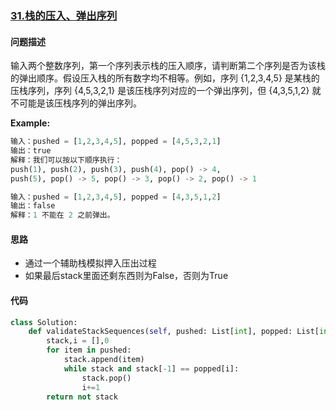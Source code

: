 ### [31.栈的压入、弹出序列](https://leetcode-cn.com/problems/zhan-de-ya-ru-dan-chu-xu-lie-lcof/)

#### 问题描述
输入两个整数序列，第一个序列表示栈的压入顺序，请判断第二个序列是否为该栈的弹出顺序。假设压入栈的所有数字均不相等。例如，序列 {1,2,3,4,5} 是某栈的压栈序列，序列 {4,5,3,2,1} 是该压栈序列对应的一个弹出序列，但 {4,3,5,1,2} 就不可能是该压栈序列的弹出序列。

**Example:**
```python
输入：pushed = [1,2,3,4,5], popped = [4,5,3,2,1]
输出：true
解释：我们可以按以下顺序执行：
push(1), push(2), push(3), push(4), pop() -> 4,
push(5), pop() -> 5, pop() -> 3, pop() -> 2, pop() -> 1

输入：pushed = [1,2,3,4,5], popped = [4,3,5,1,2]
输出：false
解释：1 不能在 2 之前弹出。
```

#### 思路
- 通过一个辅助栈模拟押入压出过程
- 如果最后stack里面还剩东西则为False，否则为True
#### 代码

```python
class Solution:
    def validateStackSequences(self, pushed: List[int], popped: List[int]) -> bool:
        stack,i = [],0
        for item in pushed:
            stack.append(item)
            while stack and stack[-1] == popped[i]:
                stack.pop()
                i+=1
        return not stack
```